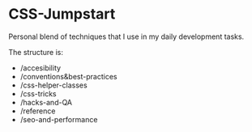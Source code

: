 CSS-Jumpstart
=============

Personal blend of techniques that I use in my daily development tasks.

The structure is:
* /accesibility
* /conventions&best-practices
* /css-helper-classes
* /css-tricks
* /hacks-and-QA
* /reference
* /seo-and-performance
